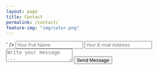 ```yaml
---
layout: page
title: Contact
permalink: /contact/
feature-img: "img/color.png"
---
```




<form action="https://getsimpleform.com/messages?form_api_token=2af9b0d2a64f0f27c2712e9c56349621" method="post">
  <!-- the redirect_to is optional, the form will redirect to the referrer on submission -->
  <input type='hidden' name='redirect_to' value='<input type='hidden' name='redirect_to' value='http://www.ejpgraham.com' />' />
  <input type='text' name='name' placeholder='Your Full Name' />
  <input type='email' name='email' placeholder='Your E-mail Address' />
  <textarea name='message' placeholder='Write your message ...'></textarea>
  <input type='submit' value='Send Message' />
</form>
